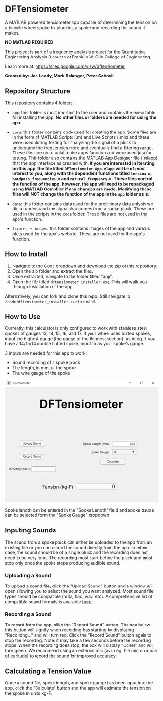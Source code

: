 # DFTensiometer
A MATLAB powered tensiometer app capable of determining the tension on a bicycle wheel spoke by plucking a spoke and recording the sound it makes.

**NO MATLAB REQUIRED**

This project is part of a frequency analysis project for the Quantitative Engineering Analysis 3 course at Franklin W. Olin College of Engineering.

Learn more at: https://sites.google.com/view/dftensiometer

**Created by: Joe Leedy, Mark Belanger, Peter Schnell**

## Repository Structure
This repository contains 4 folders:
* `app`: this folder is most imortant to the user and contains the executable for installing the app. **No other files or folders are needed for using the app.**

* `code`: this folder contains code used for creating the app. Some files are in the form of MATLAB Scripts (.m) and Live Scripts (.mlx) and these were used during testing for analyzing the signal of a pluck to understand the frequencies more and eventually find a filtering range. These files are not crucial to the apps function and were used just for testing. This folder also contains the MATLAB App Designer file (.mlapp) that the app interface as created with. **If you are interested in iterating on this app, the file titled `DFTensiometer_App.mlapp` will be of most interest to you, along with the dependent functions titled `tension.m`, `bandpass_frequencies.m` and `natural_frequency.m`. These files control the function of the app, however, the app will need to be repackaged using MATLAB Compliler if any changes are made. Modifying these files will NOT change the function of the app in the `app` folder as is.**

* `data`: this folder contains data used for the preliminary data anlysis we did to understand the signal that comes from a spoke pluck. These are used in the scripts in the `code` folder. These files are not used in the app's function.

* `figures + images`: this folder contains images of the app and various plots used for the app's website. These are not used for the app's function.

## How to Install
1. Navigate to the Code dropdown and download the zip of this repository.
2. Open the zip folder and extract the files.
3. Once extracted, navigate to the folder titled "app".
4. Open the file titled `dftensiometer_installer.exe`. This will walk you through installation of the app.

Alternatively, you can fork and clone this repo. Still navigate to `/code/dftensiometer_installer.exe` to install.

## How to Use
Currently, this calculator is only configured to work with stainless steel spokes of gauges 13, 14, 15, 16, and 17. If your wheel uses butted spokes, input the highest gauge (the gauge of the thinnest section). As in eg. if you have a 14/15/14 double butted spoke, input 15 as your spoke's gauge.

3 inputs are needed for this app to work:
* Sound recording of a spoke pluck
* The length, in mm, of the spoke
* The wire gauge of the spoke

![App](<figures + images/app-updated.png>)

Spoke length can be entered in the "Spoke Length" field and spoke gauge can be selected form the "Spoke Gauge" dropdown

## Inputing Sounds
The sound from a spoke pluck can either be uploaded to the app from an existing file or you can record the sound directly from the app. In either case, the sound should be of a single pluck and the recording does not need to be very long. The recording must start before the pluck and must stop only once the spoke stops producing audible sound.

### Uploading a Sound
To upload a sound file, click the "Upload Sound" button and a window will open allowing you to select the sound you want analyzed. Most sound file types should be compatible (m4a, flac, wav, etc). A comprehensive list of compatible sound formats is available [here](https://www.mathworks.com/help/matlab/import_export/supported-video-file-formats.html).

### Recording a Sound
To record from the app, clikc the "Record Sound" button. The box below this button will signify when recording has starting by displaying "Recoridng..." and will turn red. Click the "Record Sound" button again to stop the recording. Note: it may take a few seconds before the recording stops. When the recording does stop, the box will display "Done!" and will turn green. We reccomend using an external mic (as in eg. the mic on a pair of earbuds) to record the sound for improved accuracy. 

## Calculating a Tension Value
Once a sound file, spoke length, and spoke gauge has been input into the app, click the "Calculate" button and the app will estimate the tension on the spoke in units kg-F.

